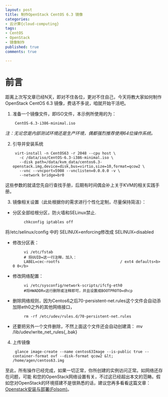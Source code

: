 ```yaml
---
layout: post
title: 制作OpenStack CentOS 6.3 镜像
categories:
- 云计算{cloud-computing}
tags:
- CentOS
- OpenStack
- 镜像制作
published: true
comments: true

---
```

# 前言
距离上次写文章已经N天，即对不住各位，更对不住自己，今天将教大家如何制作
OpenStack CentOS 6.3 镜像，费话不多说，咱就开始干活吧。

1. 准备一个镜像文件，即ISO文件，本示例所使用的为：

        CentOS-6.3-i386-minimal.iso

 *注：无论您是内部测试环境还是生产环境，偶都强烈推荐使用64位操作系统。*

2. 引导并安装系统

        virt-install -n CentOS63 -r 2048 --cpu host \
          -c /data/iso/CentOS-6.3-i386-minimal.iso \
          --disk path=/data/kvm_data/centos6.3-openstack.img,device=disk,bus=virtio,size=10,format=qcow2 \
          --vnc --vncport=5908 --vnclisten=0.0.0.0 -v \
          --network bridge=br0

 这些参数的就请您先自行查找手册，后期有时间偶会补上关于KVM的相关实践手册。

3. 镜像相关设置（此处根据你的需求进行个性化定制，尽量保持简洁）：
 * 分区全部给根分区，防火墙和SELinux禁止.

            chkconfig iptables off

 将/etc/selinux/config 中的 SELINUX=enforcing修改成 SELINUX=disabled
 * 修改分区表：

            vi /etc/fstab
            # 将UUID=这一行注释，加入：
            LABEL=cec-rootfs                           / ext4 defaults<b> 0 0</b>
 * 修改网络配置：

            vi /etc/sysconfig/network-scripts/ifcfg-eth0
            #将HWADDR=这行删除或注释即可，并且设置成BOOTPROTO=dhcp

 * 删除网络规则，因为Centos6之后70-persistent-net.rules这个文件会自动添加除eth0之外的其他网络接口，

            rm -rf /etc/udev/rules.d/70-persistent-net.rules
 * 还要把另外一个文件删除，不然上面这个文件还会自动创建滴：
            mv /lib/udev/write_net_rules{,.bak}
4. 上传镜像

        glance image-create --name centos63Image --is-public true --container-format ovf --disk-format qcow2 &lt; /home/agen/centos63.img

 至此，所有操作已经完成，如果一切正常，你所创建的实例访问正常。如网络还存在问题，可能
和您的OpenStack网络设置有关，不过这已经超出本文的范畴。假如您对OpenStack的环境搭建不是很熟悉的话，建议您再多看看这篇文章：<a title="Openstack安装与部署(Folsom)" href="http://agenge.com/cloud-computing/openstack_install_with_deploy_for_folsom.html">Openstack安装与部署(Folsom)</a>。
